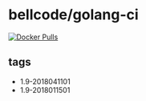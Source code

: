 # bellcode/golang-ci

[![Docker Pulls](https://img.shields.io/docker/pulls/bellcode/golang-ci.svg)](https://hub.docker.com/r/bellcode/golang-ci/)

## tags

- 1.9-2018041101
- 1.9-2018011501
